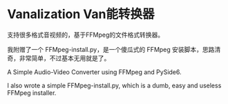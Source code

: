 # Vanalization Van能转换器
支持很多格式音视频的，基于FFMpeg的文件格式转换器。

我附赠了一个 FFMpeg-install.py，是一个傻瓜式的 FFMpeg 安装脚本，思路清奇，非常简单，不过基本无用就是了。

A Simple Audio-Video Converter using FFMpeg and PySide6.

I also wrote a simple FFMpeg-install.py, which is a dumb, easy and useless FFMpeg installer.

